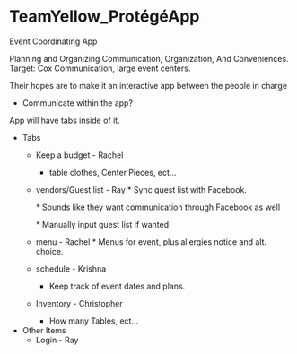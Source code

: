 # TeamYellow_ProtégéApp

Event Coordinating App

Planning and Organizing
Communication, Organization, And Conveniences.
Target: Cox Communication, large event centers.

Their hopes are to make it an interactive app between the people in charge
  * Communicate within the app?

App will have tabs inside of it.

* Tabs
  * Keep a budget - Rachel
    * table clothes, Center Pieces, ect...
  * vendors/Guest list - Ray
    * Sync guest list with Facebook.
    
    * Sounds like they want communication through Facebook as well
    
    * Manually input guest list if wanted.
  * menu - Rachel
    * Menus for event, plus allergies notice and alt. choice.
  * schedule - Krishna
    * Keep track of event dates and plans.
  * Inventory - Christopher
    * How many Tables, ect...
* Other Items
  * Login - Ray
